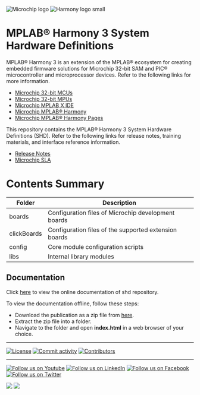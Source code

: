 ﻿![Microchip logo](https://raw.githubusercontent.com/wiki/Microchip-MPLAB-Harmony/Microchip-MPLAB-Harmony.github.io/images/microchip_logo.png)
![Harmony logo small](https://raw.githubusercontent.com/wiki/Microchip-MPLAB-Harmony/Microchip-MPLAB-Harmony.github.io/images/microchip_mplab_harmony_logo_small.png)

# MPLAB® Harmony 3 System Hardware Definitions

MPLAB® Harmony 3 is an extension of the MPLAB® ecosystem for creating
embedded firmware solutions for Microchip 32-bit SAM and PIC® microcontroller
and microprocessor devices. Refer to the following links for more information.

- [Microchip 32-bit MCUs](https://www.microchip.com/design-centers/32-bit)
- [Microchip 32-bit MPUs](https://www.microchip.com/design-centers/32-bit-mpus)
- [Microchip MPLAB X IDE](https://www.microchip.com/mplab/mplab-x-ide)
- [Microchip MPLAB® Harmony](https://www.microchip.com/mplab/mplab-harmony)
- [Microchip MPLAB® Harmony Pages](https://microchip-mplab-harmony.github.io/)

This repository contains the MPLAB® Harmony 3 System Hardware Definitions (SHD).
Refer to the following links for release notes, training materials, and interface
reference information.

- [Release Notes](./release_notes.md)
- [Microchip SLA](Microchip_SLA001.md)

# Contents Summary

| Folder      | Description                                           |
| ----------- | ----------------------------------------------------- |
| boards      | Configuration files of Microchip development boards   |
| clickBoards | Configuration files of the supported extension boards |
| config      | Core module configuration scripts                     |
| libs        | Internal library modules                              |

## Documentation

Click [here](https://onlinedocs.microchip.com/v2/keyword-lookup?keyword=shdMainBoardHelpKeyword&redirect=true) to view the online documentation of shd repository.

To view the documentation offline, follow these steps:
 - Download the publication as a zip file from [here](https://onlinedocs.microchip.com/download/GUID-72679332-5DB4-417E-ABF2-90DB2270509C?type=webhelp).
 - Extract the zip file into a folder.
 - Navigate to the folder and open **index.html** in a web browser of your choice.

---

[![License](https://img.shields.io/badge/license-Harmony%20license-orange.svg)](https://github.com/Microchip-MPLAB-Harmony/shd/blob/master/Microchip_SLA001.md)
[![Commit activity](https://img.shields.io/github/commit-activity/y/Microchip-MPLAB-Harmony/shd.svg)](https://github.com/Microchip-MPLAB-Harmony/shd/graphs/commit-activity)
[![Contributors](https://img.shields.io/github/contributors-anon/Microchip-MPLAB-Harmony/shd.svg)]()

---

[![Follow us on Youtube](https://img.shields.io/badge/Youtube-Follow%20us%20on%20Youtube-red.svg)](https://www.youtube.com/user/MicrochipTechnology)
[![Follow us on LinkedIn](https://img.shields.io/badge/LinkedIn-Follow%20us%20on%20LinkedIn-blue.svg)](https://www.linkedin.com/company/microchip-technology)
[![Follow us on Facebook](https://img.shields.io/badge/Facebook-Follow%20us%20on%20Facebook-blue.svg)](https://www.facebook.com/microchiptechnology/)
[![Follow us on Twitter](https://img.shields.io/twitter/follow/MicrochipTech.svg?style=social)](https://twitter.com/MicrochipTech)

[![](https://img.shields.io/github/stars/Microchip-MPLAB-Harmony/shd.svg?style=social)]()
[![](https://img.shields.io/github/watchers/Microchip-MPLAB-Harmony/shd.svg?style=social)]()
